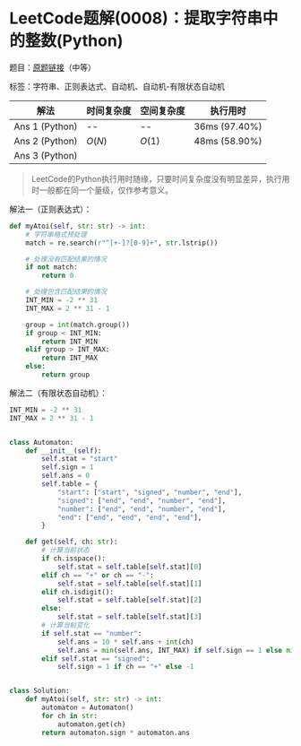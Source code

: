 # LeetCode题解(0008)：提取字符串中的整数(Python)

题目：[原题链接](https://leetcode-cn.com/problems/string-to-integer-atoi/)（中等）

标签：字符串、正则表达式、自动机、自动机-有限状态自动机

| 解法           | 时间复杂度 | 空间复杂度 | 执行用时      |
| -------------- | ---------- | ---------- | ------------- |
| Ans 1 (Python) | --         | --         | 36ms (97.40%) |
| Ans 2 (Python) | $O(N)$     | $O(1)$     | 48ms (58.90%) |
| Ans 3 (Python) |            |            |               |

>  LeetCode的Python执行用时随缘，只要时间复杂度没有明显差异，执行用时一般都在同一个量级，仅作参考意义。

解法一（正则表达式）：

```python
def myAtoi(self, str: str) -> int:
    # 字符串格式预处理
    match = re.search(r"^[+-]?[0-9]+", str.lstrip())

    # 处理没有匹配结果的情况
    if not match:
        return 0

    # 处理包含匹配结果的情况
    INT_MIN = -2 ** 31
    INT_MAX = 2 ** 31 - 1

    group = int(match.group())
    if group < INT_MIN:
        return INT_MIN
    elif group > INT_MAX:
        return INT_MAX
    else:
        return group
```

解法二（有限状态自动机）：

```python
INT_MIN = -2 ** 31
INT_MAX = 2 ** 31 - 1


class Automaton:
    def __init__(self):
        self.stat = "start"
        self.sign = 1
        self.ans = 0
        self.table = {
            "start": ["start", "signed", "number", "end"],
            "signed": ["end", "end", "number", "end"],
            "number": ["end", "end", "number", "end"],
            "end": ["end", "end", "end", "end"],
        }

    def get(self, ch: str):
        # 计算当前状态
        if ch.isspace():
            self.stat = self.table[self.stat][0]
        elif ch == "+" or ch == "-":
            self.stat = self.table[self.stat][1]
        elif ch.isdigit():
            self.stat = self.table[self.stat][2]
        else:
            self.stat = self.table[self.stat][3]
        # 计算当前变化
        if self.stat == "number":
            self.ans = 10 * self.ans + int(ch)
            self.ans = min(self.ans, INT_MAX) if self.sign == 1 else min(self.ans, -INT_MIN)
        elif self.stat == "signed":
            self.sign = 1 if ch == "+" else -1


class Solution:
    def myAtoi(self, str: str) -> int:
        automaton = Automaton()
        for ch in str:
            automaton.get(ch)
        return automaton.sign * automaton.ans
```